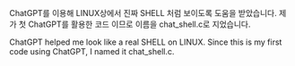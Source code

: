ChatGPT를 이용해 LINUX상에서 진짜 SHELL 처럼 보이도록 도움을 받았습니다. 제가 첫 ChatGPT를 활용한 코드 이므로 이름을 chat_shell.c로 지었습니다.

ChatGPT helped me look like a real SHELL on LINUX. Since this is my first code using ChatGPT, I named it chat_shell.c.
